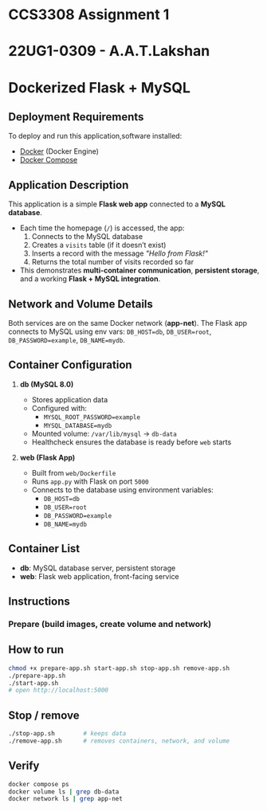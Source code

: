 # CCS3308 Assignment 1 
# 22UG1-0309 - A.A.T.Lakshan 
# Dockerized Flask + MySQL 


## Deployment Requirements
To deploy and run this application,software installed:
- [Docker](https://docs.docker.com/get-docker/) (Docker Engine)
- [Docker Compose](https://docs.docker.com/compose/) 

## Application Description
This application is a simple **Flask web app** connected to a **MySQL database**.  
- Each time the homepage (`/`) is accessed, the app:
  1. Connects to the MySQL database
  2. Creates a `visits` table (if it doesn’t exist)
  3. Inserts a record with the message *"Hello from Flask!"*
  4. Returns the total number of visits recorded so far  
- This demonstrates **multi-container communication**, **persistent storage**, and a working **Flask + MySQL integration**.
  


## Network and Volume Details
Both services are on the same Docker network (**app-net**). The Flask app connects to MySQL using env vars:
`DB_HOST=db`, `DB_USER=root`, `DB_PASSWORD=example`, `DB_NAME=mydb`.

## Container Configuration
1. **db (MySQL 8.0)**
   - Stores application data
   - Configured with:
     - `MYSQL_ROOT_PASSWORD=example`
     - `MYSQL_DATABASE=mydb`
   - Mounted volume: `/var/lib/mysql` → `db-data`
   - Healthcheck ensures the database is ready before `web` starts

2. **web (Flask App)**
   - Built from `web/Dockerfile`
   - Runs `app.py` with Flask on port `5000`
   - Connects to the database using environment variables:
     - `DB_HOST=db`
     - `DB_USER=root`
     - `DB_PASSWORD=example`
     - `DB_NAME=mydb`

## Container List
- **db**: MySQL database server, persistent storage
- **web**: Flask web application, front-facing service

## Instructions

### Prepare (build images, create volume and network)

## How to run
```bash
chmod +x prepare-app.sh start-app.sh stop-app.sh remove-app.sh
./prepare-app.sh
./start-app.sh
# open http://localhost:5000
```

## Stop / remove
```bash
./stop-app.sh        # keeps data
./remove-app.sh      # removes containers, network, and volume
```

## Verify
```bash
docker compose ps
docker volume ls | grep db-data
docker network ls | grep app-net
```
